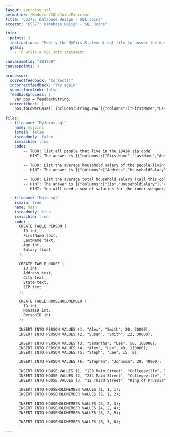 ```yaml
---
layout: exercise_sql
permalink: /Modules/SQL/Join/Exercise
title: "CS377: Database Design - SQL Joins"
excerpt: "CS377: Database Design - SQL Joins"

info:
  points: 3
  instructions: "Modify the MyFirstStatement.sql file to answer the database questions below."
  goals:
    - To write a SQL Join statement
    
canvasasmtid: "181959"   
canvaspoints: 3
  
processor:  
  correctfeedback: "Correct!!" 
  incorrectfeedback: "Try again"
  submitformlink: false
  feedbackprocess: | 
    var pos = feedbackString;
  correctcheck: |
    pos.toLowerCase().includes(String.raw`[{"columns":["FirstName","LastName","Address"],"values":[["Alex","Smith","123 Main Street"],["Susan","Smith","123 Main Street"],["Samantha","Lee","234 Main Street"],["Alex","Lee","234 Main Street"],["Steph","Lee","234 Main Street"]]}]`.toLowerCase()) && pos.toLowerCase().includes(String.raw`[{"columns":["Address","HouseholdSalary"],"values":[["234 Main Street",70000],["12 Third Street",40000],["123 Main Street",25000]]}]`.toLowerCase()) && pos.toLowerCase().includes(String.raw`[{"columns":["Zip","HouseholdSalary"],"values":[["19426",130000],["19406",40000]]}]`.toLowerCase())
 
files:
  - filename: "MyJoins.sql"
    name: myjoins
    ismain: false
    isreadonly: false
    isvisible: true
    code: | 
        -- TODO: list all people that live in the 19426 zip code
        -- HINT: The answer is [{"columns":["FirstName","LastName","Address"],"values":[["Alex","Smith","123 Main Street"],["Susan","Smith","123 Main Street"],["Samantha","Lee","234 Main Street"],["Alex","Lee","234 Main Street"],["Steph","Lee","234 Main Street"]]}]
        
        -- TODO: List the average household salary of the people living in each house (call this column HouseholdSalary), sorted in descending order by salary
        -- HINT: The answer is [{"columns":["Address","HouseholdSalary"],"values":[["234 Main Street",70000],["12 Third Street",40000],["123 Main Street",25000]]}]
        
        -- TODO: List the average total household salary (call this column HouseholdSalary) by zip code, in descending order by salary
        -- HINT: The answer is [{"columns":["Zip","HouseholdSalary"],"values":[["19426",130000],["19406",40000]]}]
        -- HINT: You will need a sum of salaries for the inner subquery, and then take the average of those by zip code!

  - filename: "Main.sql"
    ismain: true
    name: main
    isreadonly: true
    isvisible: true
    code: |
      CREATE TABLE PERSON (
        ID int, 
        FirstName text, 
        LastName text, 
        Age int,
        Salary float
      );

      CREATE TABLE HOUSE (
        ID int, 
        Address text, 
        City text, 
        State text,
        ZIP text
      );

      CREATE TABLE HOUSEHOLDMEMBER (
        ID int, 
        HouseID int,
        PersonID int
      );
     
      INSERT INTO PERSON VALUES (1, "Alex", "Smith", 20, 20000);
      INSERT INTO PERSON VALUES (2, "Susan", "Smith", 22, 30000);

      INSERT INTO PERSON VALUES (3, "Samantha", "Lee", 50, 100000);
      INSERT INTO PERSON VALUES (4, "Alex", "Lee", 49, 110000);
      INSERT INTO PERSON VALUES (5, "Steph", "Lee", 15, 0);

      INSERT INTO PERSON VALUES (6, "Stephen", "Johnson", 29, 40000);

      INSERT INTO HOUSE VALUES (1, "123 Main Street", "Collegeville", "PA", "19426");
      INSERT INTO HOUSE VALUES (2, "234 Main Street", "Collegeville", "PA", "19426");
      INSERT INTO HOUSE VALUES (3, "12 Third Street", "King of Prussia", "PA", "19406");

      INSERT INTO HOUSEHOLDMEMBER VALUES (1, 1, 1);
      INSERT INTO HOUSEHOLDMEMBER VALUES (2, 1, 2);

      INSERT INTO HOUSEHOLDMEMBER VALUES (3, 2, 3);
      INSERT INTO HOUSEHOLDMEMBER VALUES (4, 2, 4);
      INSERT INTO HOUSEHOLDMEMBER VALUES (5, 2, 5);

      INSERT INTO HOUSEHOLDMEMBER VALUES (6, 3, 6);
              
---
```

